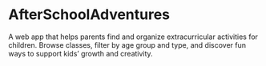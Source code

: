 # AfterSchoolAdventures
A web app that helps parents find and organize extracurricular activities for children. Browse classes, filter by age group and type, and discover fun ways to support kids’ growth and creativity.
